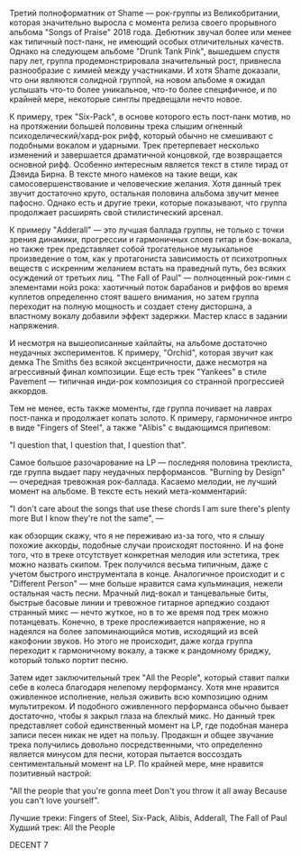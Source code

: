 Третий полноформатник от Shame — рок-группы из Великобритании, которая значительно выросла с момента релиза своего прорывного альбома "Songs of Praise" 2018 года. Дебютник звучал более или менее как типичный пост-панк, не имеющий особых отличительных качеств. Однако на следующем альбоме "Drunk Tank Pink", вышедшем спустя пару лет, группа продемонстрировала значительный рост, привнесла разнообразие с химией между участниками. И хотя Shame доказали, что они являются солидной группой, на новом альбоме я ожидал услышать что-то более уникальное, что-то более специфичное, и по крайней мере, некоторые синглы предвещали нечто новое.

К примеру, трек "Six-Pack", в основе которого есть пост-панк мотив, но на протяжении большей половины трека слышим огненный психоделический/хард-рок рифф, который обычно не смешивают с подобными вокалом и ударными. Трек претерпевает несколько изменений и завершается драматичной концовкой, где возвращается основной рифф. Особенно интересным является текст в стиле тирад от Дэвида Бирна. В тексте много намеков на такие вещи, как самосовершенствование и человеческие желания. Хотя данный трек звучит достаточно круто, остальная половина альбома звучит менее пафосно. Однако есть и другие треки, которые показывают, что группа продолжает расширять свой стилистический арсенал.

К примеру "Adderall" — это лучшая баллада группы, не только с точки зрения динамики, прогрессии и гармоничных слоев гитар и бэк-вокала, но также трек представляет собой трогательное музыкальное произведение о том, как у протагониста зависимость от психотропных веществ с искренним желанием встать на праведный путь, без всяких осуждений от третьих лиц. "The Fall of Paul" — полноценный рок-гимн с элементами нойз рока: хаотичный поток барабанов и риффов во время куплетов определенно стоят вашего внимания, но затем группа переходит на полную мощность и создает стену дисторшна, а властному вокалу добавили эффект задержки. Мастер класс в задании напряжения.

И несмотря на вышеописанные хайлайты, на альбоме достаточно неудачных экспериментов. К примеру, "Orchid", которая звучит как демка The Smiths без всякой эксцентричности, даже несмотря на агрессивный финал композиции. Еще есть трек "Yankees" в стиле Pavement — типичная инди-рок композиция со странной прогрессией аккордов.

Тем не менее, есть также моменты, где группа почивает на лаврах пост-панка и продолжает копать золото. К примеру, гармоничное интро в виде "Fingers of Steel", а также "Alibis" с выдающимся припевом:

"I question that, I question that, I question that".

Самое большое разочарование на LP — последняя половина треклиста, где группа выдает пару неудачных перформансов. "Burning by Design" — очередная тревожная рок-баллада. Касаемо мелодии, не лучший момент на альбоме. В тексте есть некий мета-комментарий:

"I don't care about the songs that use these chords
I am sure there's plenty more
But I know they're not the same", —

как обзорщик скажу, что я не переживаю из-за того, что я слышу похожие аккорды, подобные случаи происходят постоянно. И на фоне того, что в треке отсутствует конкретная мелодия или эстетика, трек можно назвать скипом. Трек получился весьма типичным, даже с учетом быстрого инструментала в конце. Аналогичное происходит и с "Different Person" — мне больше нравится сама кульминация, нежели остальная часть песни. Мрачный лид-вокал и танцевальные биты, быстрые басовые линии и тревожное гитарное арпеджио создают странный микс — нечто жуткое, но в то же время под трек можно потанцевать. Конечно, в треке прослеживается напряжение, но я надеялся на более запоминающийся мотив, исходящий из всей какофонии звуков. Но этого не происходит, даже когда группа переходит к гармоничному вокалу, а также к рандомному бриджу, который только портит песню.

Затем идет заключительный трек "All the People", который ставит палки себе в колеса благодаря нелепому перформансу. Хотя мне нравится оживленное исполнение, нельзя оживить всю композицию одним мультитреком. И подобного оживленного перформанса обычно бывает достаточно, чтобы я закрыл глаза на блеклый микс. Но данный трек представляет собой единственный момент на LP, где подобная манера записи песен никак не идет на пользу. Продакшн и общее звучание трека получились довольно посредственными, что определенно является минусом для песни, которая пытается воссоздать сентиментальный момент на LP. По крайней мере, мне нравится позитивный настрой:

"All the people that you're gonna meet
Don't you throw it all away
Because you can't love yourself".

Лучшие треки: Fingers of Steel, Six-Pack, Alibis, Adderall, The Fall of Paul
Худший трек: All the People

DECENT 7
